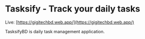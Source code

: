 # Tasksify - Track your daily tasks

Live: [https://gigitechbd.web.app/](https://gigitechbd.web.app/)

TasksifyBD is daily task management application.






